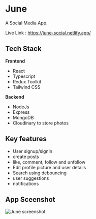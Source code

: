 # June

A Social Media App.

Live Link : https://june-social.netlify.app/

## Tech Stack
 **Frontend**
 * React
 * Typescript
 * Redux Toolkit
 * Tailwind CSS
 
 **Backend**
 * NodeJs
 * Express
 * MongoDB
 * Cloudinary to store photos
 
 ## Key features
 
 * User signup/signin
 * create posts
 * like, comment, follow and unfollow
 * Edit profile picture and user details
 * Search using debouncing
 * user suggestions
 * notifications


## App Sceenshot
![June screenshot](https://res.cloudinary.com/june-social/image/upload/v1625634566/assests/June-ss_yjqyog.png)
 
 
 
